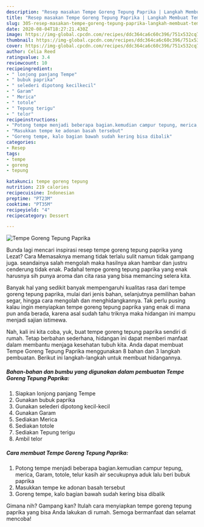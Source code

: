 ```yaml
---
description: "Resep masakan Tempe Goreng Tepung Paprika | Langkah Membuat Tempe Goreng Tepung Paprika Yang Sedap"
title: "Resep masakan Tempe Goreng Tepung Paprika | Langkah Membuat Tempe Goreng Tepung Paprika Yang Sedap"
slug: 305-resep-masakan-tempe-goreng-tepung-paprika-langkah-membuat-tempe-goreng-tepung-paprika-yang-sedap
date: 2020-08-04T18:27:21.430Z
image: https://img-global.cpcdn.com/recipes/ddc364ca6c60c396/751x532cq70/tempe-goreng-tepung-paprika-foto-resep-utama.jpg
thumbnail: https://img-global.cpcdn.com/recipes/ddc364ca6c60c396/751x532cq70/tempe-goreng-tepung-paprika-foto-resep-utama.jpg
cover: https://img-global.cpcdn.com/recipes/ddc364ca6c60c396/751x532cq70/tempe-goreng-tepung-paprika-foto-resep-utama.jpg
author: Celia Reed
ratingvalue: 3.4
reviewcount: 10
recipeingredient:
- " lonjong panjang Tempe"
- " bubuk paprika"
- " selederi dipotong kecilkecil"
- " Garam"
- " Merica"
- " totole"
- " Tepung terigu"
- " telor"
recipeinstructions:
- "Potong tempe menjadi beberapa bagian.kemudian campur tepung, merica, Garam, totole, telur kasih air secukupnya aduk lalu beri bubuk paprika"
- "Masukkan tempe ke adonan basah tersebut"
- "Goreng tempe, kalo bagian bawah sudah kering bisa dibalik"
categories:
- Resep
tags:
- tempe
- goreng
- tepung

katakunci: tempe goreng tepung 
nutrition: 219 calories
recipecuisine: Indonesian
preptime: "PT23M"
cooktime: "PT35M"
recipeyield: "4"
recipecategory: Dessert

---
```



![Tempe Goreng Tepung Paprika](https://img-global.cpcdn.com/recipes/ddc364ca6c60c396/751x532cq70/tempe-goreng-tepung-paprika-foto-resep-utama.jpg)

Bunda lagi mencari inspirasi resep tempe goreng tepung paprika yang Lezat? Cara Memasaknya memang tidak terlalu sulit namun tidak gampang juga. seandainya salah mengolah maka hasilnya akan hambar dan justru cenderung tidak enak. Padahal tempe goreng tepung paprika yang enak harusnya sih punya aroma dan cita rasa yang bisa memancing selera kita.

Banyak hal yang sedikit banyak mempengaruhi kualitas rasa dari tempe goreng tepung paprika, mulai dari jenis bahan, selanjutnya pemilihan bahan segar, hingga cara mengolah dan menghidangkannya. Tak perlu pusing kalau ingin menyiapkan tempe goreng tepung paprika yang enak di mana pun anda berada, karena asal sudah tahu triknya maka hidangan ini mampu menjadi sajian istimewa.




Nah, kali ini kita coba, yuk, buat tempe goreng tepung paprika sendiri di rumah. Tetap berbahan sederhana, hidangan ini dapat memberi manfaat dalam membantu menjaga kesehatan tubuh kita. Anda dapat membuat Tempe Goreng Tepung Paprika menggunakan 8 bahan dan 3 langkah pembuatan. Berikut ini langkah-langkah untuk membuat hidangannya.

<!--inarticleads1-->

##### Bahan-bahan dan bumbu yang digunakan dalam pembuatan Tempe Goreng Tepung Paprika:

1. Siapkan  lonjong panjang Tempe
1. Gunakan  bubuk paprika
1. Gunakan  selederi dipotong kecil-kecil
1. Gunakan  Garam
1. Sediakan  Merica
1. Sediakan  totole
1. Sediakan  Tepung terigu
1. Ambil  telor




<!--inarticleads2-->

##### Cara membuat Tempe Goreng Tepung Paprika:

1. Potong tempe menjadi beberapa bagian.kemudian campur tepung, merica, Garam, totole, telur kasih air secukupnya aduk lalu beri bubuk paprika
1. Masukkan tempe ke adonan basah tersebut
1. Goreng tempe, kalo bagian bawah sudah kering bisa dibalik




Gimana nih? Gampang kan? Itulah cara menyiapkan tempe goreng tepung paprika yang bisa Anda lakukan di rumah. Semoga bermanfaat dan selamat mencoba!
